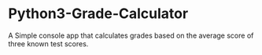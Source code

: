 # Python3-Grade-Calculator
A Simple console app that calculates grades based on the average score of three known test scores.
